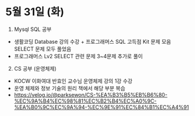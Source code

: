 # 5월 31일 (화)

1. Mysql SQL 공부

- 생활코딩 Database 강의 수강 + 프로그래머스 SQL 고득점 Kit 문제 모음 SELECT 문제 모두 풀었음
- 프로그래머스 Lv2 SELECT 관련 문제 3~4문제 추가로 풀이

2. CS 공부 (운영체제)

- KOCW 이화여대 반효인 교수님 운영체제 강의 1강 수강
- 운영 체제와 정보 기술의 원리 책에서 해당 부분 복습
- https://velog.io/@parksewon/CS-%EA%B3%B5%EB%B6%80-%EC%9A%B4%EC%98%81%EC%B2%B4%EC%A0%9C-%EA%B0%9C%EC%9A%94-%EC%9E%91%EC%84%B1%EC%A4%91
